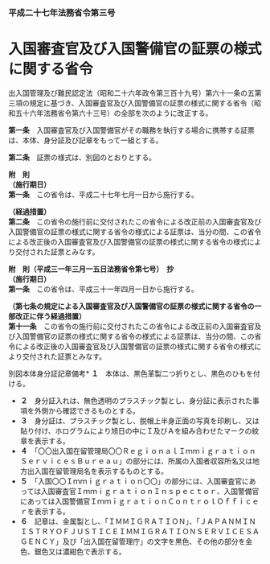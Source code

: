 ### 平成二十七年法務省令第三号  
# 入国審査官及び入国警備官の証票の様式に関する省令  
出入国管理及び難民認定法（昭和二十六年政令第三百十九号）第六十一条の五第三項の規定に基づき、入国審査官及び入国警備官の証票の様式に関する省令（昭和五十六年法務省令第六十三号）の全部を次のように改正する。  
  
  
**第一条**　入国審査官及び入国警備官がその職務を執行する場合に携帯する証票は、本体、身分証及び記章をもって一組とする。  
  
**第二条**　証票の様式は、別図のとおりとする。  
  
**附　則**  
**（施行期日）**  
**第一条**　この省令は、平成二十七年七月一日から施行する。  
  
**（経過措置）**  
**第二条**　この省令の施行前に交付されたこの省令による改正前の入国審査官及び入国警備官の証票の様式に関する省令の様式による証票は、当分の間、この省令による改正後の入国審査官及び入国警備官の証票の様式に関する省令の様式により交付された証票とみなす。  
  
**附　則（平成三一年三月一五日法務省令第七号）　抄**  
**（施行期日）**  
**第一条**　この省令は、平成三十一年四月一日から施行する。  
  
**（第七条の規定による入国審査官及び入国警備官の証票の様式に関する省令の一部改正に伴う経過措置）**  
**第十一条**　この省令の施行前に交付されたこの省令による改正前の入国審査官及び入国警備官の証票の様式に関する省令の様式による証票は、当分の間、この省令による改正後の入国審査官及び入国警備官の証票の様式に関する省令の様式により交付された証票とみなす。  
  
別図本体身分証記章備考* **１**　本体は、黒色革製二つ折りとし、黒色のひもを付ける。  
* **２**　身分証入れは、無色透明のプラスチック製とし、身分証に表示された事項を外側から確認できるものとする。  
* **３**　身分証は、プラスチック製とし、脱帽上半身正面の写真を印刷し、又は貼り付け、ホログラムにより旭日の中にＩ及びＡを組み合わせたマークの紋章を表示する。  
* **４**　「〇〇出入国在留管理局〇〇ＲｅｇｉｏｎａｌＩｍｍｉｇｒａｔｉｏｎＳｅｒｖｉｃｅｓＢｕｒｅａｕ」の部分には、所属の入国者収容所名又は地方出入国在留管理局名を表示するものとする。  
* **５**　「入国〇〇Ｉｍｍｉｇｒａｔｉｏｎ〇〇」の部分には、入国審査官にあっては入国審査官ＩｍｍｉｇｒａｔｉｏｎＩｎｓｐｅｃｔｏｒ、入国警備官にあっては入国警備官ＩｍｍｉｇｒａｔｉｏｎＣｏｎｔｒｏｌＯｆｆｉｃｅｒを表示する。  
* **６**　記章は、金属製とし、「ＩＭＭＩＧＲＡＴＩＯＮ」、「ＪＡＰＡＮＭＩＮＩＳＴＲＹＯＦＪＵＳＴＩＣＥＩＭＭＩＧＲＡＴＩＯＮＳＥＲＶＩＣＥＳＡＧＥＮＣＹ」及び「出入国在留管理庁」の文字を黒色、その他の部分を金色、銀色又は濃紺色で表示する。  
  
